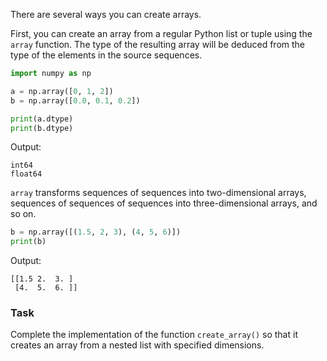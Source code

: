 

There are several ways you can create arrays.

First, you can create an array from a regular Python list or tuple using the `array` function. 
The type of the resulting array will be deduced from the type of the elements in the source sequences.

```python
import numpy as np

a = np.array([0, 1, 2])
b = np.array([0.0, 0.1, 0.2])

print(a.dtype)
print(b.dtype)
```
Output:
```text
int64
float64
```

`array` transforms sequences of sequences into two-dimensional arrays, sequences of sequences of 
sequences into three-dimensional arrays, and so on.

```python
b = np.array([(1.5, 2, 3), (4, 5, 6)])
print(b)
```
Output:
```text
[[1.5 2.  3. ]
 [4.  5.  6. ]]
```

### Task
Complete the implementation of the function `create_array()` so that it creates an array from a nested list
with specified dimensions.